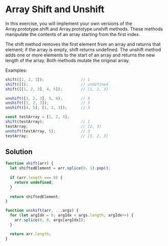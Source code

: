 # Array Shift and Unshift
In this exercise, you will implement your own versions of the Array.prototype.shift and Array.prototype.unshift methods. These methods manipulate the contents of an array starting from the first index.

The shift method removes the first element from an array and returns that element; if the array is empty, shift returns undefined. The unshift method adds one or more elements to the start of an array and returns the new length of the array. Both methods mutate the original array.

Examples:
```js
shift([1, 2, 3]);                // 1
shift([]);                       // undefined
shift([[1, 2, 3], 4, 5]);        // [1, 2, 3]

unshift([1, 2, 3], 5, 6);        // 5
unshift([1, 2, 3]);              // 3
unshift([4, 5], [1, 2, 3]);      // 3

const testArray = [1, 2, 3];
shift(testArray);                // 1
testArray;                       // [2, 3]
unshift(testArray, 5);           // 3
testArray;                       // [5, 2, 3]
```

## Solution
```js
function shift(arr) {
  let shiftedElement = arr.splice(0, 1).pop();
  
  if (arr.length === 0) {
    return undefined;
  }
  
  return shiftedElement;
}

function unshift(arr, ...args) {
  for (let argIdx = 0; argIdx < args.length; argIdx++) {
    arr.splice(0, 0, args[argIdx]);
  }

  return arr.length;
}
```